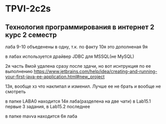 # TPVI-2c2s
Технология программирования в интернет 2 курс 2 семестр
--------------------------------------------------------------

лаба 9-10 объеденены в одну, т.к. по факту 10я это дополненая 9я

в лабах используется драйвер JDBC для MSSQL(не MySQL)

2я часть 8мой удалена сразу после здачи, но вот иснтрукция  по ее выполнению https://www.jetbrains.com/help/idea/creating-and-running-your-first-java-ee-application.html#new_project

13я, вообще хз что наклипал и изменил. Лучше ее не брать и вообще не смотреть

в папке LABA0 находится 14я лаба(разделена на две чати) в Lab15.1 первые 3 задания, в Lab15.2  последнее

в папке mavva находится 6я лаба
